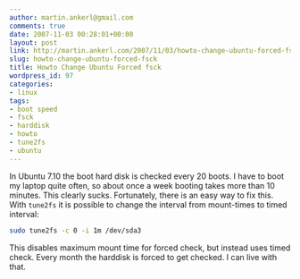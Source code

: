 ```yaml
---
author: martin.ankerl@gmail.com
comments: true
date: 2007-11-03 00:28:01+00:00
layout: post
link: http://martin.ankerl.com/2007/11/03/howto-change-ubuntu-forced-fsck/
slug: howto-change-ubuntu-forced-fsck
title: Howto Change Ubuntu Forced fsck
wordpress_id: 97
categories:
- linux
tags:
- boot speed
- fsck
- harddisk
- howto
- tune2fs
- ubuntu
---
```


In Ubuntu 7.10 the boot hard disk is checked every 20 boots. I have to boot my laptop quite often, so about once a week booting takes more than 10 minutes. This clearly sucks. Fortunately, there is an easy way to fix this. With `tune2fs` it is possible to change the interval from mount-times to timed interval:

```bash
sudo tune2fs -c 0 -i 1m /dev/sda3
```

This disables maximum mount time for forced check, but instead uses timed check. Every month the harddisk is forced to get checked. I can live with that.
